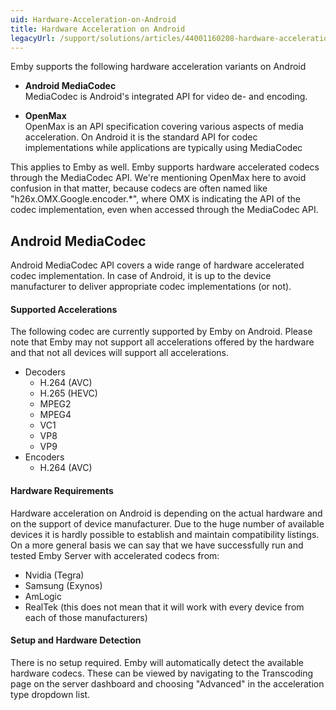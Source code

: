 ```yaml
---
uid: Hardware-Acceleration-on-Android
title: Hardware Acceleration on Android
legacyUrl: /support/solutions/articles/44001160208-hardware-acceleration-on-android
---
```


Emby supports the following hardware acceleration variants on Android

- **Android MediaCodec**  
MediaCodec is Android's integrated API for video de- and encoding. 

- **OpenMax**  
OpenMax is an API specification covering various aspects of media acceleration. On Android it is the standard API for codec implementations while applications are typically using MediaCodec

This applies to Emby as well. Emby supports hardware accelerated codecs through the MediaCodec API.
We're mentioning OpenMax here to avoid confusion in that matter, because codecs are often named like "h26x.OMX.Google.encoder.*", where OMX is indicating the API of the codec implementation, even when accessed through the MediaCodec API.


## Android MediaCodec

Android MediaCodec API covers a wide range of hardware accelerated codec implementation. 
In case of Android, it is up to the device manufacturer to deliver appropriate codec implementations (or not).

#### Supported Accelerations
The following codec are currently supported by Emby on Android.
Please note that Emby may not support all accelerations offered by the hardware 
and that not all devices will support all accelerations.

- Decoders
  - H.264 (AVC)
  - H.265 (HEVC)
  - MPEG2
  - MPEG4
  - VC1
  - VP8
  - VP9
- Encoders
  - H.264 (AVC)

#### Hardware Requirements
Hardware acceleration on Android is depending on the actual hardware and on the support of device manufacturer.
Due to the huge number of available devices it is hardly possible to establish and maintain compatibility listings. On a more general basis we can say that we have successfully run and tested Emby Server with accelerated codecs from:
- Nvidia (Tegra)
- Samsung (Exynos)
- AmLogic
- RealTek
(this does not mean that it will work with every device from each of those manufacturers)

#### Setup and Hardware Detection

There is no setup required. Emby will automatically detect the available hardware codecs. 
These can be viewed by navigating to the Transcoding page on the server dashboard and choosing "Advanced" in the acceleration type dropdown list.


